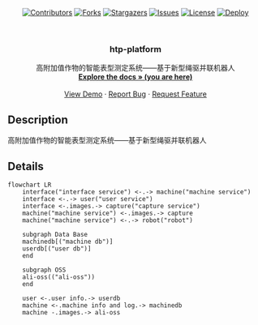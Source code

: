 <div id="top"></div>

<!-- PROJECT SHIELDS -->
<p align="center">
<a href="https://github.com/hominsu/htp-platform/graphs/contributors"><img src="https://img.shields.io/github/contributors/hominsu/htp-platform.svg?style=for-the-badge" alt="Contributors"></a>
<a href="https://github.com/hominsu/htp-platform/network/members"><img src="https://img.shields.io/github/forks/hominsu/htp-platform.svg?style=for-the-badge" alt="Forks"></a>
<a href="https://github.com/hominsu/htp-platform/stargazers"><img src="https://img.shields.io/github/stars/hominsu/htp-platform.svg?style=for-the-badge" alt="Stargazers"></a>
<a href="https://github.com/hominsu/htp-platform/issues"><img src="https://img.shields.io/github/issues/hominsu/htp-platform.svg?style=for-the-badge" alt="Issues"></a>
<a href="https://github.com/hominsu/htp-platform/blob/master/LICENSE"><img src="https://img.shields.io/github/license/hominsu/htp-platform.svg?style=for-the-badge" alt="License"></a>
<a href="https://github.com/hominsu/htp-platform/actions/workflows/docker-publish.yml"><img src="https://img.shields.io/github/workflow/status/hominsu/htp-platform/Docker%20Deploy?style=for-the-badge" alt="Deploy"></a>
</p>


<!-- PROJECT LOGO -->
<br/>
<div align="center">
<!--   <a href="https://github.com/hominsu/htp-platform">
    <img src="images/logo.png" alt="Logo" width="80" height="80">
  </a> -->

<h3 align="center">htp-platform</h3>

  <p align="center">
    高附加值作物的智能表型测定系统——基于新型绳驱并联机器人
    <br/>
    <a href="https://hominsu.github.io/htp-platform/"><strong>Explore the docs » (you are here)</strong></a>
    <br/>
    <br/>
    <a href="https://github.com/hominsu/htp-platform">View Demo</a>
    ·
    <a href="https://github.com/hominsu/htp-platform/issues">Report Bug</a>
    ·
    <a href="https://github.com/hominsu/htp-platform/issues">Request Feature</a>
  </p>
</div>

## Description

高附加值作物的智能表型测定系统——基于新型绳驱并联机器人

## Details

```mermaid
flowchart LR
	interface("interface service") <-.-> machine("machine service")
	interface <-.-> user("user service")
	interface <-.images.-> capture("capture service")
	machine("machine service") <-.images.-> capture
	machine("machine service") <-.-> robot("robot")
	
	subgraph Data Base
	machinedb[("machine db")]
	userdb[("user db")]
	end
	
	subgraph OSS
	ali-oss(("ali-oss"))
	end
	
	user <-.user info.-> userdb
	machine <-.machine info and log.-> machinedb
	machine -.images.-> ali-oss
	
```

